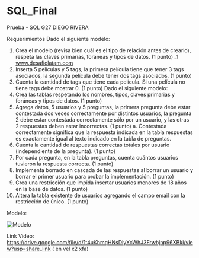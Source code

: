 # SQL_Final

Prueba - SQL G27 DIEGO RIVERA



Requerimientos
Dado el siguiente modelo:
1. Crea el modelo (revisa bien cuál es el tipo de relación antes de crearlo), respeta las claves primarias, foráneas y tipos de datos. (1 punto)
_1
   www.desafiolatam.com
 2. Inserta 5 películas y 5 tags, la primera película tiene que tener 3 tags asociados, la segunda película debe tener dos tags asociados. (1 punto)
3. Cuenta la cantidad de tags que tiene cada película. Si una película no tiene tags debe mostrar 0. (1 punto)
Dado el siguiente modelo:
 4. Crea las tablas respetando los nombres, tipos, claves primarias y foráneas y tipos de datos. (1 punto)
5. Agrega datos, 5 usuarios y 5 preguntas, la primera pregunta debe estar contestada dos veces correctamente por distintos usuarios, la pregunta 2 debe estar contestada correctamente sólo por un usuario, y las otras 2 respuestas deben estar incorrectas. (1 punto)
a. Contestada correctamente significa que la respuesta indicada en la tabla respuestas es exactamente igual al texto indicado en la tabla de preguntas.
6. Cuenta la cantidad de respuestas correctas totales por usuario (independiente de la pregunta). (1 punto)
7. Por cada pregunta, en la tabla preguntas, cuenta cuántos usuarios tuvieron la respuesta correcta. (1 punto)
8. Implementa borrado en cascada de las respuestas al borrar un usuario y borrar el primer usuario para probar la implementación. (1 punto)
9. Crea una restricción que impida insertar usuarios menores de 18 años en la base de datos. (1 punto)
10. Altera la tabla existente de usuarios agregando el campo email con la restricción de único. (1 punto)

Modelo:

![Modelo](https://user-images.githubusercontent.com/112424139/235829131-36ed7e4a-c608-46a3-a4ea-18882a33830b.png)
 
Link Video: https://drive.google.com/file/d/1t4uKhmqHNsDiyXcWhJ3Frwhjnp96XBki/view?usp=share_link ( en vel x2 xfa)
